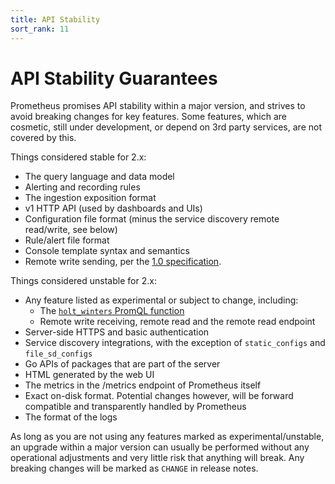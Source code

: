 ```yaml
---
title: API Stability
sort_rank: 11
---
```


# API Stability Guarantees

Prometheus promises API stability within a major version, and strives to avoid
breaking changes for key features. Some features, which are cosmetic, still
under development, or depend on 3rd party services, are not covered by this.

Things considered stable for 2.x:

* The query language and data model
* Alerting and recording rules
* The ingestion exposition format
* v1 HTTP API (used by dashboards and UIs)
* Configuration file format (minus the service discovery remote read/write, see below)
* Rule/alert file format
* Console template syntax and semantics
* Remote write sending, per the [1.0 specification](https://prometheus.io/docs/concepts/remote_write_spec/).

Things considered unstable for 2.x:

* Any feature listed as experimental or subject to change, including:
  * The [`holt_winters` PromQL function](https://github.com/zzylol/prometheus-sketches/issues/2458)
  * Remote write receiving, remote read and the remote read endpoint
* Server-side HTTPS and basic authentication
* Service discovery integrations, with the exception of `static_configs` and `file_sd_configs`
* Go APIs of packages that are part of the server
* HTML generated by the web UI
* The metrics in the /metrics endpoint of Prometheus itself
* Exact on-disk format. Potential changes however, will be forward compatible and transparently handled by Prometheus
* The format of the logs

As long as you are not using any features marked as experimental/unstable, an
upgrade within a major version can usually be performed without any operational
adjustments and very little risk that anything will break. Any breaking changes
will be marked as `CHANGE` in release notes.

